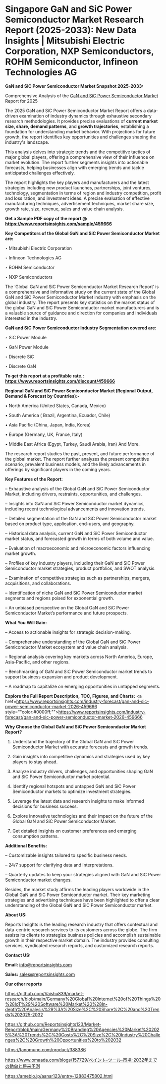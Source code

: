 # Singapore GaN and SiC Power Semiconductor Market Research Report (2025-2033): New Data Insights | Mitsubishi Electric Corporation, NXP Semiconductors, ROHM Semiconductor, Infineon Technologies AG

<strong>GaN and SiC Power Semiconductor Market Snapshot 2025-2033:</strong>

Comprehensive Analysis of the <a href=https://www.reportsinsights.com/sample/459666>GaN and SiC Power Semiconductor Market</a> Report for 2025

The 2025 GaN and SiC Power Semiconductor Market Report offers a data-driven examination of industry dynamics through exhaustive secondary research methodologies. It provides precise evaluations of <strong>current market size, share, demand patterns</strong>, and <strong>growth trajectories</strong>, establishing a foundation for understanding market behavior. With projections for future growth, the report identifies key opportunities and challenges shaping the industry's landscape.

This analysis delves into strategic trends and the competitive tactics of major global players, offering a comprehensive view of their influence on market evolution. The report further segments insights into actionable forecasts, helping businesses align with emerging trends and tackle anticipated challenges effectively.

The report highlights the key players and manufacturers and the latest strategies including new product launches, partnerships, joint ventures, technology, segmentation in terms of region and industry competition, profit and loss ration, and investment ideas. A precise evaluation of effective manufacturing techniques, advertisement techniques, market share size, growth rate, size, revenue, sales and value chain analysis.

<strong>Get a Sample PDF copy of the report @ <a href=https://www.reportsinsights.com/sample/459666 style=color:#0000ff;>https://www.reportsinsights.com/sample/459666</a></strong>

<strong>Key Competitors of the Global GaN and SiC Power Semiconductor Market are:</strong>

‣ Mitsubishi Electric Corporation

‣ Infineon Technologies AG

‣ ROHM Semiconductor

‣ NXP Semiconductors

The ‘Global GaN and SiC Power Semiconductor Market Research Report’ is a comprehensive and informative study on the current state of the Global GaN and SiC Power Semiconductor Market industry with emphasis on the global industry. The report presents key statistics on the market status of the global GaN and SiC Power Semiconductor market manufacturers and is a valuable source of guidance and direction for companies and individuals interested in the industry.

<strong>GaN and SiC Power Semiconductor Industry Segmentation covered are:</strong>

‣ SiC Power Module

‣ GaN Power Module

‣ Discrete SiC

‣ Discrete GaN

<strong>To get this report at a profitable rate.: <a href=https://www.reportsinsights.com/discount/459666 style=color:#0000ff;>https://www.reportsinsights.com/discount/459666</a></strong>

<strong>Regional GaN and SiC Power Semiconductor Market (Regional Output, Demand &amp; Forecast by Countries):-</strong>

• North America (United States, Canada, Mexico)

• South America ( Brazil, Argentina, Ecuador, Chile)

• Asia Pacific (China, Japan, India, Korea)

• Europe (Germany, UK, France, Italy)

• Middle East Africa (Egypt, Turkey, Saudi Arabia, Iran) And More.

The research report studies the past, present, and future performance of the global market. The report further analyzes the present competitive scenario, prevalent business models, and the likely advancements in offerings by significant players in the coming years.

<strong>Key Features of the Report:</strong>

– Exhaustive analysis of the Global GaN and SiC Power Semiconductor Market, including drivers, restraints, opportunities, and challenges.

– Insights into GaN and SiC Power Semiconductor market dynamics, including recent technological advancements and innovation trends.

– Detailed segmentation of the GaN and SiC Power Semiconductor market based on product type, application, end-users, and geography.

– Historical data analysis, current GaN and SiC Power Semiconductor market status, and forecasted growth in terms of both volume and value.

– Evaluation of macroeconomic and microeconomic factors influencing market growth.

– Profiles of key industry players, including their GaN and SiC Power Semiconductor market strategies, product portfolios, and SWOT analysis.

– Examination of competitive strategies such as partnerships, mergers, acquisitions, and collaborations.

– Identification of niche GaN and SiC Power Semiconductor market segments and regions poised for exponential growth.

– An unbiased perspective on the Global GaN and SiC Power Semiconductor Market’s performance and future prospects.

<strong>What You Will Gain:</strong>

– Access to actionable insights for strategic decision-making.

– Comprehensive understanding of the Global GaN and SiC Power Semiconductor Market ecosystem and value chain analysis.

– Regional analysis covering key markets across North America, Europe, Asia-Pacific, and other regions.

– Benchmarking of GaN and SiC Power Semiconductor market trends to support business expansion and product development.

– A roadmap to capitalize on emerging opportunities in untapped segments.

<strong>Explore the Full Report Description, TOC, Figures, and Charts:</strong>
<a href=https://www.reportsinsights.com/industry-forecast/gan-and-sic-power-semiconductor-market-2026-459666 style=""color:#0000ff;"">https://www.reportsinsights.com/industry-forecast/gan-and-sic-power-semiconductor-market-2026-459666</a>

<strong>Why Choose the Global GaN and SiC Power Semiconductor Market Report?</strong>

1. Understand the trajectory of the Global GaN and SiC Power Semiconductor Market with accurate forecasts and growth trends.

2. Gain insights into competitive dynamics and strategies used by key players to stay ahead.

3. Analyze industry drivers, challenges, and opportunities shaping GaN and SiC Power Semiconductor market potential.

4. Identify regional hotspots and untapped GaN and SiC Power Semiconductor markets to optimize investment strategies.

5. Leverage the latest data and research insights to make informed decisions for business success.

6. Explore innovative technologies and their impact on the future of the Global GaN and SiC Power Semiconductor Market.

7. Get detailed insights on customer preferences and emerging consumption patterns.

<strong>Additional Benefits:</strong>

– Customizable insights tailored to specific business needs.

– 24/7 support for clarifying data and interpretations.

– Quarterly updates to keep your strategies aligned with GaN and SiC Power Semiconductor market changes.

Besides, the market study affirms the leading players worldwide in the Global GaN and SiC Power Semiconductor market. Their key marketing strategies and advertising techniques have been highlighted to offer a clear understanding of the Global GaN and SiC Power Semiconductor market.

<strong><strong>About US</strong>:</strong>

Reports Insights is the leading research industry that offers contextual and data-centric research services to its customers across the globe. The firm assists its clients to strategize business policies and accomplish sustainable growth in their respective market domain. The industry provides consulting services, syndicated research reports, and customized research reports.

<strong>Contact US:</strong>

<p class=><b>Email:</b> <a href=mailto:info@reportsinsights.com>info@reportsinsights.com</a></p>
<p class=><b>Sales:</b> <a href=mailto:sales@reportsinsights.com>sales@reportsinsights.com</a></p>

<strong>Our other reports</strong>

<a href=https://github.com/Vaishu839/market-research/blob/main/Germany%20Global%20Internet%20of%20Things%20%28IoT%29%20Software%20Market%20%28In-depth%20Analysis%29%3A%20Size%2C%20Share%2C%20and%20Trends%202025-2032>https://github.com/Vaishu839/market-research/blob/main/Germany%20Global%20Internet%20of%20Things%20%28IoT%29%20Software%20Market%20%28In-depth%20Analysis%29%3A%20Size%2C%20Share%2C%20and%20Trends%202025-2032</a>

<a href=https://github.com/Reportsinsights123/Market-Report/blob/main/Germany%20Branding%20Agencies%20Market%202025%3A%20Trends%2C%20Costs%2C%20Size%2C%20Industry%20Challenges%2C%20Growth%20Opportunities%20to%202032>https://github.com/Reportsinsights123/Market-Report/blob/main/Germany%20Branding%20Agencies%20Market%202025%3A%20Trends%2C%20Costs%2C%20Size%2C%20Industry%20Challenges%2C%20Growth%20Opportunities%20to%202032</a>

<a href=https://tanomuno.com/product/388386>https://tanomuno.com/product/388386</a>

<a href=https://www.omaada.com/blogs/157729/ペイント-ツール-市場-2032年までの動向と将来予測>https://www.omaada.com/blogs/157729/ペイント-ツール-市場-2032年までの動向と将来予測</a>

<a href=https://ameblo.jp/aanar123/entry-12883475802.html>https://ameblo.jp/aanar123/entry-12883475802.html</a>
